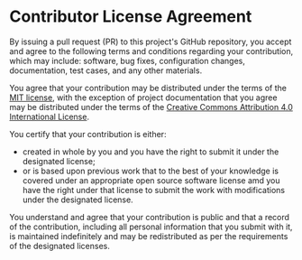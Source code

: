 # Contributor License Agreement

By issuing a pull request (PR) to this project's GitHub repository, you accept and agree to the following terms and conditions regarding your contribution, which may include: software, bug fixes, configuration changes, documentation, test cases, and any other materials.

You agree that your contribution may be distributed under the terms of the [MIT license][mit], with the exception of project documentation that you agree may be distributed under the terms of the [Creative Commons Attribution 4.0 International License][cc].

You certify that your contribution is either: 

- created in whole by you and you have the right to submit it under the designated license;
- or is based upon previous work that to the best of your knowledge is covered under an appropriate open source software license amd you have the right under that license to submit the work with modifications under the designated license.

You understand and agree that your contribution is public and that a record of the contribution, including all personal information that you submit with it, is maintained indefinitely and may be redistributed as per the requirements of the designated licenses.

[mit]: https://opensource.org/licenses/MIT
[cc]: https://creativecommons.org/licenses/by/4.0/legalcode
